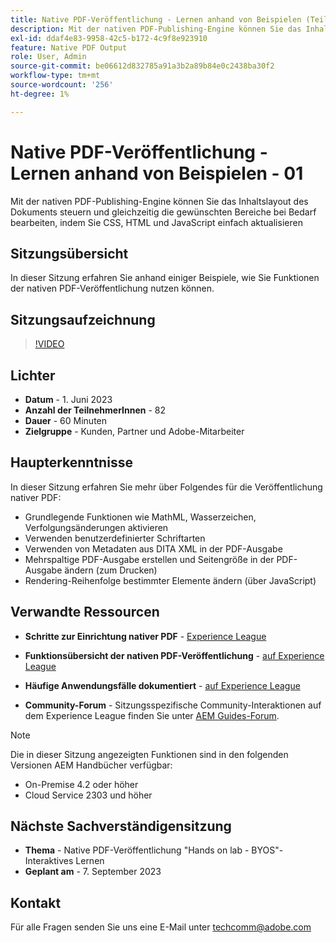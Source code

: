 ```yaml
---
title: Native PDF-Veröffentlichung - Lernen anhand von Beispielen (Teil 1)
description: Mit der nativen PDF-Publishing-Engine können Sie das Inhaltslayout des Dokuments steuern und gleichzeitig die gewünschten-Abschnitte bei Bedarf bearbeiten, indem Sie CSS, HTML und JavaScript einfach aktualisieren.
exl-id: ddaf4e83-9958-42c5-b172-4c9f8e923910
feature: Native PDF Output
role: User, Admin
source-git-commit: be06612d832785a91a3b2a89b84e0c2438ba30f2
workflow-type: tm+mt
source-wordcount: '256'
ht-degree: 1%

---
```


# Native PDF-Veröffentlichung - Lernen anhand von Beispielen - 01

Mit der nativen PDF-Publishing-Engine können Sie das Inhaltslayout des Dokuments steuern und gleichzeitig die gewünschten Bereiche bei Bedarf bearbeiten, indem Sie CSS, HTML und JavaScript einfach aktualisieren

## Sitzungsübersicht

In dieser Sitzung erfahren Sie anhand einiger Beispiele, wie Sie Funktionen der nativen PDF-Veröffentlichung nutzen können.

## Sitzungsaufzeichnung

>[!VIDEO](https://video.tv.adobe.com/v/3420092/native-pdf-aem-guides?quality=12&learn=on)

## Lichter

- **Datum** - 1. Juni 2023
- **Anzahl der TeilnehmerInnen** - 82
- **Dauer** - 60 Minuten
- **Zielgruppe** - Kunden, Partner und Adobe-Mitarbeiter

## Haupterkenntnisse

In dieser Sitzung erfahren Sie mehr über Folgendes für die Veröffentlichung nativer PDF:
- Grundlegende Funktionen wie MathML, Wasserzeichen, Verfolgungsänderungen aktivieren
- Verwenden benutzerdefinierter Schriftarten
- Verwenden von Metadaten aus DITA XML in der PDF-Ausgabe
- Mehrspaltige PDF-Ausgabe erstellen und Seitengröße in der PDF-Ausgabe ändern (zum Drucken)
- Rendering-Reihenfolge bestimmter Elemente ändern (über JavaScript)


## Verwandte Ressourcen

- **Schritte zur Einrichtung nativer PDF** - [Experience League](https://experienceleague.adobe.com/docs/experience-manager-guides-learn/tutorials/knowledge-base/kb-articles/publishing/configuring-aem-environment-for-native-pdf-publishing.html?lang=en)

- **Funktionsübersicht der nativen PDF-Veröffentlichung** - [auf Experience League](https://experienceleague.adobe.com/docs/experience-manager-guides-learn/tutorials/knowledge-base/expert-session/native-pdf-publishing-essentials-feb23.html?lang=en)

- **Häufige Anwendungsfälle dokumentiert** - [auf Experience League](https://experienceleague.adobe.com/docs/experience-manager-guides-learn/tutorials/install-guide/on-prem-ig/output-gen-config/config-native-pdf-publish/content-styles/stylesheet.html?lang=en)

- **Community-Forum** - Sitzungsspezifische Community-Interaktionen auf dem Experience League finden Sie unter  [AEM Guides-Forum](https://experienceleaguecommunities.adobe.com/t5/experience-manager-guides/bd-p/xml-documentation-discussions).

>[!NOTE]
>
> Die in dieser Sitzung angezeigten Funktionen sind in den folgenden Versionen AEM Handbücher verfügbar:
> - On-Premise 4.2 oder höher
> - Cloud Service 2303 und höher

## Nächste Sachverständigensitzung

- **Thema** - Native PDF-Veröffentlichung &quot;Hands on lab - BYOS&quot;- Interaktives Lernen
- **Geplant am** - 7. September 2023

## Kontakt

Für alle Fragen senden Sie uns eine E-Mail unter <techcomm@adobe.com>

